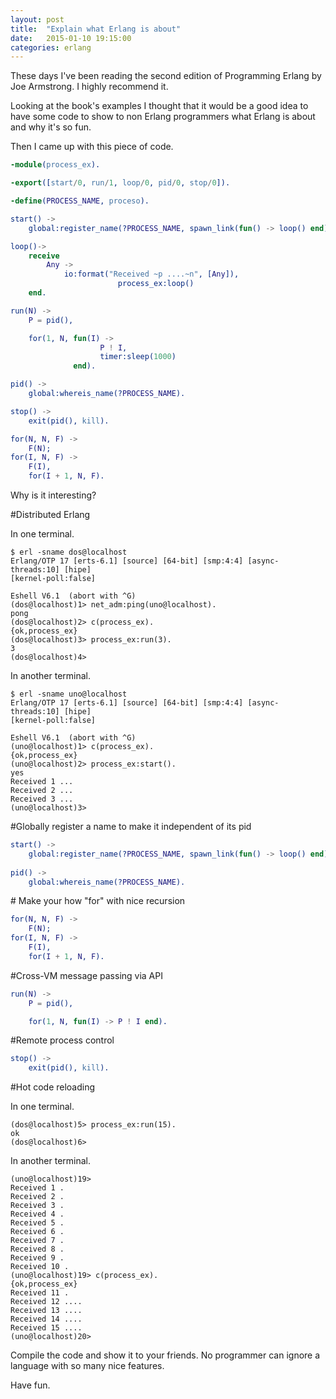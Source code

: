 ```yaml
---
layout: post
title:  "Explain what Erlang is about"
date:   2015-01-10 19:15:00
categories: erlang
---
```


These days I've been reading the second edition of Programming Erlang
by Joe Armstrong. I highly recommend it.

Looking at the book's examples I thought that it would be a good idea
to have some code to show to non Erlang programmers what Erlang is
about and why it's so fun.

Then I came up with this piece of code.

```Erlang
-module(process_ex).

-export([start/0, run/1, loop/0, pid/0, stop/0]).

-define(PROCESS_NAME, proceso).

start() ->
    global:register_name(?PROCESS_NAME, spawn_link(fun() -> loop() end)).

loop()->
    receive
        Any ->
	        io:format("Received ~p ....~n", [Any]),
				        process_ex:loop()
    end.

run(N) ->
    P = pid(),

    for(1, N, fun(I) ->
                    P ! I,
                    timer:sleep(1000)
              end).

pid() ->
    global:whereis_name(?PROCESS_NAME).

stop() ->
    exit(pid(), kill).

for(N, N, F) ->
    F(N);
for(I, N, F) ->
    F(I),
    for(I + 1, N, F).
```

Why is it interesting?

#Distributed Erlang

In one terminal.

```
$ erl -sname dos@localhost
Erlang/OTP 17 [erts-6.1] [source] [64-bit] [smp:4:4] [async-threads:10] [hipe]
[kernel-poll:false]

Eshell V6.1  (abort with ^G)
(dos@localhost)1> net_adm:ping(uno@localhost).
pong
(dos@localhost)2> c(process_ex).
{ok,process_ex}
(dos@localhost)3> process_ex:run(3).
3
(dos@localhost)4>
```

In another terminal.

```
$ erl -sname uno@localhost
Erlang/OTP 17 [erts-6.1] [source] [64-bit] [smp:4:4] [async-threads:10] [hipe]
[kernel-poll:false]

Eshell V6.1  (abort with ^G)
(uno@localhost)1> c(process_ex).
{ok,process_ex}
(uno@localhost)2> process_ex:start().
yes
Received 1 ...
Received 2 ...
Received 3 ...
(uno@localhost)3>
```
<p>
#Globally register a name to make it independent of its pid

```Erlang
start() ->
    global:register_name(?PROCESS_NAME, spawn_link(fun() -> loop() end)).
    
pid() ->
    global:whereis_name(?PROCESS_NAME).
```

<p>
# Make your how "for" with nice recursion

```Erlang
for(N, N, F) ->
    F(N);
for(I, N, F) ->
    F(I),
    for(I + 1, N, F).
```

<p>
#Cross-VM message passing via API

```Erlang
run(N) ->
    P = pid(),

    for(1, N, fun(I) -> P ! I end).
```

<p>
#Remote process control

```Erlang
stop() ->
    exit(pid(), kill).
```

<p>
#Hot code reloading

In one terminal.

```
(dos@localhost)5> process_ex:run(15).
ok
(dos@localhost)6>
```

In another terminal.

```
(uno@localhost)19>
Received 1 .
Received 2 .
Received 3 .
Received 4 .
Received 5 .
Received 6 .
Received 7 .
Received 8 .
Received 9 .
Received 10 .
(uno@localhost)19> c(process_ex).
{ok,process_ex}
Received 11 .
Received 12 ....
Received 13 ....
Received 14 ....
Received 15 ....
(uno@localhost)20>
```

Compile the code and show it to your friends. No programmer can ignore
a language with so many nice features.

Have fun.

